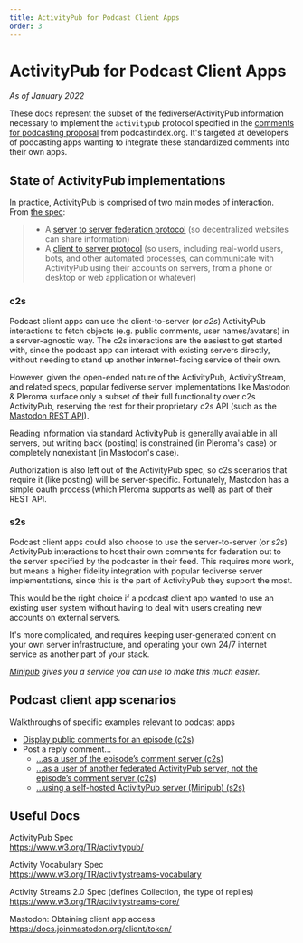 ```yaml
---
title: ActivityPub for Podcast Client Apps
order: 3
---
```


# ActivityPub for Podcast Client Apps
_As of January 2022_

These docs represent the subset of the fediverse/ActivityPub information necessary to 
implement the `activitypub` protocol specified in the [comments for podcasting proposal](https://github.com/Podcastindex-org/podcast-namespace/blob/main/proposal-docs/social/social.md) from podcastindex.org.  It's targeted at developers of podcasting apps wanting to integrate these
standardized comments into their own apps.

## State of ActivityPub implementations
In practice, ActivityPub is comprised of two main modes of interaction.  From [the spec](https://www.w3.org/TR/activitypub/):
> * A [server to server federation protocol](https://www.w3.org/TR/activitypub/#server-to-server-interactions) (so decentralized websites can share information)
> * A [client to server protocol](https://www.w3.org/TR/activitypub/#client-to-server-interactions) (so users, including real-world users, bots, and other automated processes, can communicate with ActivityPub using their accounts on servers, from a phone or desktop or web application or whatever)

### c2s
Podcast client apps can use the client-to-server (or _c2s_) ActivityPub interactions to fetch objects (e.g. public comments, user names/avatars) in a server-agnostic way. The c2s interactions are
the easiest to get started with, since the podcast app can interact with existing servers directly,
without needing to stand up another internet-facing service of their own.

However, given the open-ended nature of the ActivityPub, ActivityStream, and related specs, popular fediverse server implementations like Mastodon & Pleroma surface only a subset of their full functionality over c2s ActivityPub, reserving the rest for their proprietary c2s API (such as the [Mastodon REST API](https://docs.joinmastodon.org/api/)).

Reading information via standard ActivityPub is generally available in all servers, but writing back (posting) is constrained (in Pleroma's case) or completely nonexistant (in Mastodon's case).

Authorization is also left out of the ActivityPub spec, so c2s scenarios that require it (like posting) will be server-specific.  Fortunately, Mastodon has a simple oauth process (which Pleroma supports as well) as part of their REST API.

### s2s

Podcast client apps could also choose to use the server-to-server (or _s2s_) ActivityPub interactions to host their
own comments for federation out to the server specified by the podcaster in their feed.  This requires
more work, but means a higher fidelity integration with popular fediverse server implementations, since this is the part of ActivityPub they support the most.

This would be the right choice if a podcast client app wanted to use an existing user system without having to deal with users creating new accounts on external servers.

It's more complicated, and requires keeping user-generated content on your own server infrastructure, and operating your own 24/7 internet service as another part of your stack.

_[Minipub](/get-started) gives you a service you can use to make this much easier._

## Podcast client app scenarios
Walkthroughs of specific examples relevant to podcast apps
* [Display public comments for an episode (c2s)](/activitypub-for-podcast-apps/display-comments)
* Post a reply comment...
  * [...as a user of the episode’s comment server (c2s)](/activitypub-for-podcast-apps/post-comment)
  * [...as a user of another federated ActivityPub server, not the episode’s comment server (c2s)](/activitypub-for-podcast-apps/post-comment-federated)
  * [...using a self-hosted ActivityPub server (Minipub) (s2s)](/activitypub-for-podcast-apps/post-comment-minipub)

## Useful Docs
ActivityPub Spec<br>
https://www.w3.org/TR/activitypub/

Activity Vocabulary Spec<br>
https://www.w3.org/TR/activitystreams-vocabulary

Activity Streams 2.0 Spec (defines Collection, the type of replies)<br>
https://www.w3.org/TR/activitystreams-core/

Mastodon: Obtaining client app access<br>
https://docs.joinmastodon.org/client/token/

